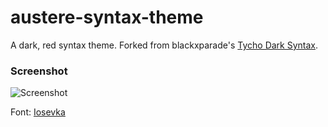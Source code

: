 # austere-syntax-theme

A dark, red syntax theme. Forked from blackxparade's [Tycho Dark Syntax](https://github.com/blackxparade/Tycho-Dark-Syntax).

### Screenshot

![Screenshot](http://i.imgur.com/qzcf6FZ.png)

Font: [Iosevka](https://be5invis.github.io/Iosevka/)

